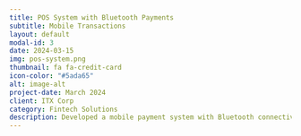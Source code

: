 ```yaml
---
title: POS System with Bluetooth Payments
subtitle: Mobile Transactions
layout: default
modal-id: 3
date: 2024-03-15
img: pos-system.png
thumbnail: fa fa-credit-card
icon-color: "#5ada65"
alt: image-alt
project-date: March 2024
client: ITX Corp
category: Fintech Solutions
description: Developed a mobile payment system with Bluetooth connectivity, enabling seamless integration with card readers on Android and iOS.
---
```

